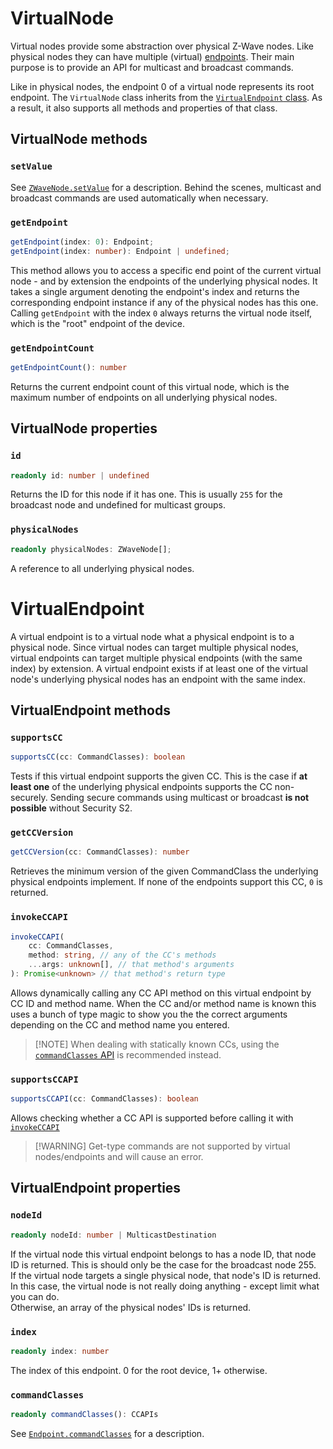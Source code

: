 # VirtualNode

Virtual nodes provide some abstraction over physical Z-Wave nodes. Like physical nodes they can have multiple (virtual) [endpoints](#VirtualEndpoint). Their main purpose is to provide an API for multicast and broadcast commands.

Like in physical nodes, the endpoint 0 of a virtual node represents its root endpoint. The `VirtualNode` class inherits from the [`VirtualEndpoint` class](#VirtualEndpoint). As a result, it also supports all methods and properties of that class.

## VirtualNode methods

### `setValue`

See [`ZWaveNode.setValue`](api/node.md#setValue) for a description. Behind the scenes, multicast and broadcast commands are used automatically when necessary.

### `getEndpoint`

```ts
getEndpoint(index: 0): Endpoint;
getEndpoint(index: number): Endpoint | undefined;
```

This method allows you to access a specific end point of the current virtual node - and by extension the endpoints of the underlying physical nodes. It takes a single argument denoting the endpoint's index and returns the corresponding endpoint instance if any of the physical nodes has this one. Calling `getEndpoint` with the index `0` always returns the virtual node itself, which is the "root" endpoint of the device.

### `getEndpointCount`

```ts
getEndpointCount(): number
```

Returns the current endpoint count of this virtual node, which is the maximum number of endpoints on all underlying physical nodes.

## VirtualNode properties

### `id`

```ts
readonly id: number | undefined
```

Returns the ID for this node if it has one. This is usually `255` for the broadcast node and undefined for multicast groups.

### `physicalNodes`

```ts
readonly physicalNodes: ZWaveNode[];
```

A reference to all underlying physical nodes.

# VirtualEndpoint

A virtual endpoint is to a virtual node what a physical endpoint is to a physical node. Since virtual nodes can target multiple physical nodes, virtual endpoints can target multiple physical endpoints (with the same index) by extension.
A virtual endpoint exists if at least one of the virtual node's underlying physical nodes has an endpoint with the same index.

## VirtualEndpoint methods

### `supportsCC`

```ts
supportsCC(cc: CommandClasses): boolean
```

Tests if this virtual endpoint supports the given CC. This is the case if **at least one** of the underlying physical endpoints supports the CC non-securely. Sending secure commands using multicast or broadcast **is not possible** without Security S2.

### `getCCVersion`

```ts
getCCVersion(cc: CommandClasses): number
```

Retrieves the minimum version of the given CommandClass the underlying physical endpoints implement. If none of the endpoints support this CC, `0` is returned.

### `invokeCCAPI`

```ts
invokeCCAPI(
	cc: CommandClasses,
	method: string, // any of the CC's methods
	...args: unknown[], // that method's arguments
): Promise<unknown> // that method's return type
```

Allows dynamically calling any CC API method on this virtual endpoint by CC ID and method name. When the CC and/or method name is known this uses a bunch of type magic to show you the the correct arguments depending on the CC and method name you entered.

> [!NOTE] When dealing with statically known CCs, using the [`commandClasses` API](#commandClasses) is recommended instead.

### `supportsCCAPI`

```ts
supportsCCAPI(cc: CommandClasses): boolean
```

Allows checking whether a CC API is supported before calling it with [`invokeCCAPI`](#invokeCCAPI)

> [!WARNING] Get-type commands are not supported by virtual nodes/endpoints and will cause an error.

## VirtualEndpoint properties

### `nodeId`

```ts
readonly nodeId: number | MulticastDestination
```

If the virtual node this virtual endpoint belongs to has a node ID, that node ID is returned. This is should only be the case for the broadcast node 255.  
If the virtual node targets a single physical node, that node's ID is returned. In this case, the virtual node is not really doing anything - except limit what you can do.  
Otherwise, an array of the physical nodes' IDs is returned.

### `index`

```ts
readonly index: number
```

The index of this endpoint. 0 for the root device, 1+ otherwise.

### `commandClasses`

```ts
readonly commandClasses(): CCAPIs
```

See [`Endpoint.commandClasses`](api/endpoint.md#commandClasses) for a description.
